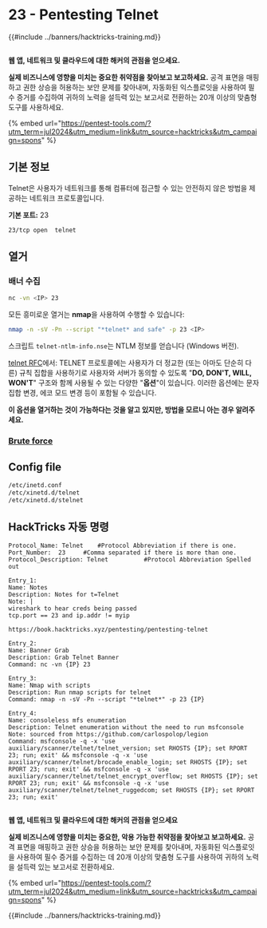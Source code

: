 # 23 - Pentesting Telnet

{{#include ../banners/hacktricks-training.md}}

<figure><img src="../images/pentest-tools.svg" alt=""><figcaption></figcaption></figure>

**웹 앱, 네트워크 및 클라우드에 대한 해커의 관점을 얻으세요.**

**실제 비즈니스에 영향을 미치는 중요한 취약점을 찾아보고 보고하세요.** 공격 표면을 매핑하고 권한 상승을 허용하는 보안 문제를 찾아내며, 자동화된 익스플로잇을 사용하여 필수 증거를 수집하여 귀하의 노력을 설득력 있는 보고서로 전환하는 20개 이상의 맞춤형 도구를 사용하세요.

{% embed url="https://pentest-tools.com/?utm_term=jul2024&utm_medium=link&utm_source=hacktricks&utm_campaign=spons" %}

## **기본 정보**

Telnet은 사용자가 네트워크를 통해 컴퓨터에 접근할 수 있는 안전하지 않은 방법을 제공하는 네트워크 프로토콜입니다.

**기본 포트:** 23
```
23/tcp open  telnet
```
## **열거**

### **배너 수집**
```bash
nc -vn <IP> 23
```
모든 흥미로운 열거는 **nmap**을 사용하여 수행할 수 있습니다:
```bash
nmap -n -sV -Pn --script "*telnet* and safe" -p 23 <IP>
```
스크립트 `telnet-ntlm-info.nse`는 NTLM 정보를 얻습니다 (Windows 버전).

[telnet RFC](https://datatracker.ietf.org/doc/html/rfc854)에서: TELNET 프로토콜에는 사용자가 더 정교한 (또는 아마도 단순히 다른) 규칙 집합을 사용하기로 사용자와 서버가 동의할 수 있도록 "**DO, DON'T, WILL, WON'T**" 구조와 함께 사용될 수 있는 다양한 "**옵션**"이 있습니다. 이러한 옵션에는 문자 집합 변경, 에코 모드 변경 등이 포함될 수 있습니다.

**이 옵션을 열거하는 것이 가능하다는 것을 알고 있지만, 방법을 모르니 아는 경우 알려주세요.**

### [Brute force](../generic-hacking/brute-force.md#telnet)

## Config file
```bash
/etc/inetd.conf
/etc/xinetd.d/telnet
/etc/xinetd.d/stelnet
```
## HackTricks 자동 명령
```
Protocol_Name: Telnet    #Protocol Abbreviation if there is one.
Port_Number:  23     #Comma separated if there is more than one.
Protocol_Description: Telnet          #Protocol Abbreviation Spelled out

Entry_1:
Name: Notes
Description: Notes for t=Telnet
Note: |
wireshark to hear creds being passed
tcp.port == 23 and ip.addr != myip

https://book.hacktricks.xyz/pentesting/pentesting-telnet

Entry_2:
Name: Banner Grab
Description: Grab Telnet Banner
Command: nc -vn {IP} 23

Entry_3:
Name: Nmap with scripts
Description: Run nmap scripts for telnet
Command: nmap -n -sV -Pn --script "*telnet*" -p 23 {IP}

Entry_4:
Name: consoleless mfs enumeration
Description: Telnet enumeration without the need to run msfconsole
Note: sourced from https://github.com/carlospolop/legion
Command: msfconsole -q -x 'use auxiliary/scanner/telnet/telnet_version; set RHOSTS {IP}; set RPORT 23; run; exit' && msfconsole -q -x 'use auxiliary/scanner/telnet/brocade_enable_login; set RHOSTS {IP}; set RPORT 23; run; exit' && msfconsole -q -x 'use auxiliary/scanner/telnet/telnet_encrypt_overflow; set RHOSTS {IP}; set RPORT 23; run; exit' && msfconsole -q -x 'use auxiliary/scanner/telnet/telnet_ruggedcom; set RHOSTS {IP}; set RPORT 23; run; exit'

```
<figure><img src="../images/pentest-tools.svg" alt=""><figcaption></figcaption></figure>

**웹 앱, 네트워크 및 클라우드에 대한 해커의 관점을 얻으세요**

**실제 비즈니스에 영향을 미치는 중요한, 악용 가능한 취약점을 찾아보고 보고하세요.** 공격 표면을 매핑하고 권한 상승을 허용하는 보안 문제를 찾아내며, 자동화된 익스플로잇을 사용하여 필수 증거를 수집하는 데 20개 이상의 맞춤형 도구를 사용하여 귀하의 노력을 설득력 있는 보고서로 전환하세요.

{% embed url="https://pentest-tools.com/?utm_term=jul2024&utm_medium=link&utm_source=hacktricks&utm_campaign=spons" %}

{{#include ../banners/hacktricks-training.md}}
